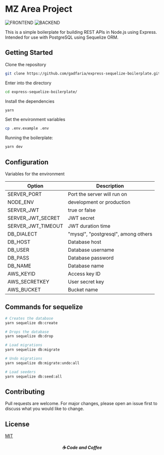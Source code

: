 # MZ Area Project

![FRONTEND](http://mz-area.com/)
![BACKEND](http://api.mz-area.com/)

This is a simple boilerplate for building REST APIs in Node.js using Express. Intended for use with PostgreSQL using Sequelize ORM.


## Getting Started

Clone the repository

```bash
git clone https://github.com/gadfaria/express-sequelize-boilerplate.git
```

Enter into the directory
```bash
cd express-sequelize-boilerplate/
```

Install the dependencies
```bash
yarn
```

Set the environment variables
```bash
cp .env.example .env
```

Running the boilerplate:
```bash
yarn dev
```

## Configuration

Variables for the environment

| Option | Description |
| ------ | ------ |
| SERVER_PORT | Port the server will run on |
| NODE_ENV | development or production |
| SERVER_JWT | true or false |
| SERVER_JWT_SECRET | JWT secret |
| SERVER_JWT_TIMEOUT | JWT duration time |
| DB_DIALECT | "mysql", "postgresql", among others |
| DB_HOST | Database host |
| DB_USER | Database username |
| DB_PASS | Database password |
| DB_NAME | Database name |
| AWS_KEYID | Access key ID |
| AWS_SECRETKEY | User secret key |
| AWS_BUCKET | Bucket name |

## Commands for sequelize 
```bash
# Creates the database
yarn sequelize db:create 

# Drops the database
yarn sequelize db:drop 

# Load migrations
yarn sequelize db:migrate 

# Undo migrations
yarn sequelize db:migrate:undo:all 

# Load seeders
yarn sequelize db:seed:all
```

## Contributing
Pull requests are welcome. For major changes, please open an issue first to discuss what you would like to change.

## License
[MIT](https://choosealicense.com/licenses/mit/)



<h5 align="center">
  ☕ Code and Coffee
</h5>
